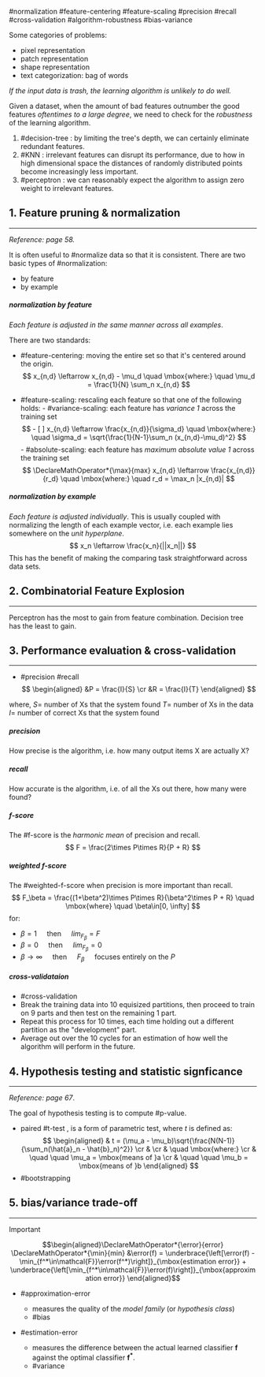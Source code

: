 #normalization #feature-centering #feature-scaling #precision #recall #cross-validation #algorithm-robustness #bias-variance

Some categories of problems:
- pixel representation
- patch representation
- shape representation
- text categorization: bag of words

*If the input data is trash, the learning algorithm is unlikely to do well.*

Given a dataset, when the amount of bad features outnumber the good features *oftentimes to a large degree*, we need to check for the *robustness* of the learning algorithm.

1. #decision-tree : by limiting the tree's depth, we can certainly eliminate redundant features.
2. #KNN : irrelevant features can disrupt its performance, due to how in high dimensional space the distances of randomly distributed points become increasingly less important.
3. #perceptron : we can reasonably expect the algorithm to assign zero weight to irrelevant features.

## 1. Feature pruning & normalization
---
*Reference: page 58.*

It is often useful to #normalize data so that it is consistent. There are two basic types of #normalization:
- by feature
- by example

##### normalization by feature
*Each feature is adjusted in the same manner across all examples*.

There are two standards:
- #feature-centering: moving the entire set so that it's centered around the origin.
		$$
		x_{n,d} \leftarrow x_{n,d} - \mu_d \quad \mbox{where:} \quad \mu_d = \frac{1}{N} \sum_n x_{n,d}
		$$

- #feature-scaling: rescaling each feature so that one of the following holds:
		- #variance-scaling: each feature has *variance 1* across the training set
		$$
			- [ ] x_{n,d} \leftarrow \frac{x_{n,d}}{\sigma_d} \quad \mbox{where:} \quad \sigma_d = \sqrt{\frac{1}{N-1}\sum_n (x_{n,d}-\mu_d)^2}
		$$
		- #absolute-scaling: each feature has *maximum absolute value 1* across the training set
		$$
			\DeclareMathOperator*{\max}{max}
			x_{n,d} \leftarrow \frac{x_{n,d}}{r_d} \quad \mbox{where:} \quad  r_d = \max_n |x_{n,d}|
		$$


##### normalization by example
*Each feature is adjusted individually*. This is usually coupled with normalizing the length of each example vector, i.e. each example lies somewhere on the *unit hyperplane*.
$$
	x_n \leftarrow \frac{x_n}{||x_n||}
$$
This has the benefit of making the comparing task straightforward across data sets.


## 2. Combinatorial Feature Explosion
---
Perceptron has the most to gain from feature combination. Decision tree has the least to gain.


## 3. Performance evaluation & cross-validation
---
- #precision #recall
$$
\begin{aligned}
&P = \frac{I}{S} \cr
&R = \frac{I}{T}
\end{aligned}
$$

where,
	$S =$ number of Xs that the system found
	$T =$ number of Xs in the data
	$I =$ number of correct Xs that the system found

##### precision
How precise is the algorithm, i.e. how many output items X are actually X?

##### recall
How accurate is the algorithm, i.e. of all the Xs out there, how many were found?

##### f-score
The #f-score is the *harmonic mean* of precision and recall.
$$
F = \frac{2\times P\times R}{P + R}
$$

##### weighted f-score
The #weighted-f-score when precision is more important than recall.
$$
F_\beta = \frac{(1+\beta^2)\times P\times R}{\beta^2\times P + R} \quad \mbox{where} \quad \beta\in[0, \infty]
$$
for:
- $\beta = 1\quad$    then $\quad lim_{F_\beta} = F$
- $\beta = 0 \quad$    then  $\quad lim_{F_\beta} = 0$
- $\beta \to \infty \quad$ then  $\quad F_\beta \quad$  focuses entirely on the $P$


##### cross-validataion
- #cross-validation
- Break the training data into 10 equisized partitions, then proceed to train on 9 parts and then test on the remaining 1 part.
- Repeat this process for 10 times, each time holding out a different partition as the "development" part.
- Average out over the 10 cycles for an estimation of how well the algorithm will perform in the future.


## 4. Hypothesis testing and statistic signficance
---
*Reference: page 67*.

The goal of hypothesis testing is to compute #p-value.

- paired #t-test , is a form of parametric test, where $t$ is defined as:
	$$
	\begin{aligned}
	& t = (\mu_a - \mu_b)\sqrt{\frac{N(N-1)}{\sum_n(\hat{a}_n - \hat{b}_n)^2}} \cr
	& \cr
	& \quad \mbox{where:} \cr
	& \quad \quad \mu_a = \mbox{means of }a \cr
	& \quad \quad \mu_b = \mbox{means of }b
	\end{aligned}
	$$
- #bootstrapping


## 5. bias/variance trade-off
---
> [!important]
> $$\begin{aligned}\DeclareMathOperator*{\error}{error} \DeclareMathOperator*{\min}{min} &\error(f) = \underbrace{\left[\error(f) - \min_{f^*\in\mathcal{F}}\error(f^*)\right]}_{\mbox{estimation error}} + \underbrace{\left[\min_{f^*\in\mathcal{F}}\error(f)\right]}_{\mbox{approximation error}} \end{aligned}$$


- #approximation-error
	- measures the quality of the *model family* (or *hypothesis class*)
	- #bias
	
- #estimation-error
	- measures the difference between the actual learned classifier $\boldsymbol{f}$ against the optimal classifier $\boldsymbol{f^*}$.
	- #variance
